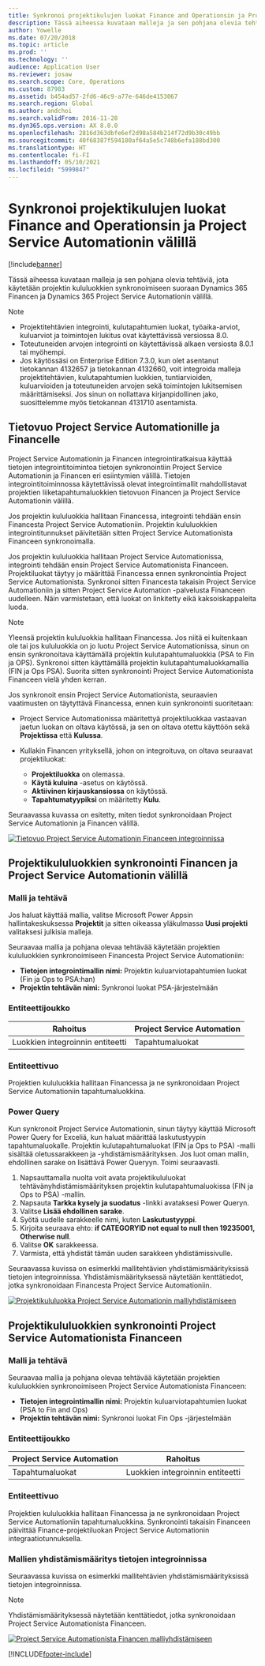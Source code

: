 ```yaml
---
title: Synkronoi projektikulujen luokat Finance and Operationsin ja Project Service Automationin välillä
description: Tässä aiheessa kuvataan malleja ja sen pohjana olevia tehtäviä, jota käytetään projektin kululuokkien synkronoimiseen suoraan Microsoft Dynamics 365 Financen ja Dynamics 365 Project Service Automationin välillä.
author: Yowelle
ms.date: 07/20/2018
ms.topic: article
ms.prod: ''
ms.technology: ''
audience: Application User
ms.reviewer: josaw
ms.search.scope: Core, Operations
ms.custom: 87983
ms.assetid: b454ad57-2fd6-46c9-a77e-646de4153067
ms.search.region: Global
ms.author: andchoi
ms.search.validFrom: 2016-11-28
ms.dyn365.ops.version: AX 8.0.0
ms.openlocfilehash: 2816d363dbfe6ef2d98a584b214f72d9b30c49bb
ms.sourcegitcommit: 40f68387f594180af64a5e5c748b6efa188bd300
ms.translationtype: HT
ms.contentlocale: fi-FI
ms.lasthandoff: 05/10/2021
ms.locfileid: "5999847"
---
```

# <a name="synchronize-project-expense-categories-between-finance-and-operations-and-project-service-automation"></a>Synkronoi projektikulujen luokat Finance and Operationsin ja Project Service Automationin välillä

[!include[banner](../includes/banner.md)]

Tässä aiheessa kuvataan malleja ja sen pohjana olevia tehtäviä, jota käytetään projektin kululuokkien synkronoimiseen suoraan Dynamics 365 Financen ja Dynamics 365 Project Service Automationin välillä.

> [!NOTE]
> - Projektitehtävien integrointi, kulutapahtumien luokat, työaika-arviot, kuluarviot ja toimintojen lukitus ovat käytettävissä versiossa 8.0.
> - Toteutuneiden arvojen integrointi on käytettävissä alkaen versiosta 8.0.1 tai myöhempi.
> - Jos käytössäsi on Enterprise Edition 7.3.0, kun olet asentanut tietokannan 4132657 ja tietokannan 4132660, voit integroida malleja projektitehtävien, kulutapahtumien luokkien, tuntiarvioiden, kuluarvioiden ja toteutuneiden arvojen sekä toimintojen lukitsemisen määrittämiseksi. Jos sinun on nollattava kirjanpidollinen jako, suosittelemme myös tietokannan 4131710 asentamista.

## <a name="data-flow-for-project-service-automation-and-finance"></a>Tietovuo Project Service Automationille ja Financelle

Project Service Automationin ja Financen integrointiratkaisua käyttää tietojen integrointitoimintoa tietojen synkronointiin Project Service Automationin ja Financen eri esiintymien välillä. Tietojen integrointitoiminnossa käytettävissä olevat integrointimallit mahdollistavat projektien liiketapahtumaluokkien tietovuon Financen ja Project Service Automationin välillä.

Jos projektin kululuokkia hallitaan Financessa, integrointi tehdään ensin Financesta Project Service Automationiin. Projektin kululuokkien integrointitunnukset päivitetään sitten Project Service Automationista Financeen synkronoimalla.

Jos projektin kululuokkia hallitaan Project Service Automationissa, integrointi tehdään ensin Project Service Automationista Financeen. Projektiluokat täytyy jo määrittää Financessa ennen synkronointia Project Service Automationista. Synkronoi sitten Financesta takaisin Project Service Automationiin ja sitten Project Service Automation -palvelusta Financeen uudelleen. Näin varmistetaan, että luokat on linkitetty eikä kaksoiskappaleita luoda.

> [!NOTE]
> Yleensä projektin kululuokkia hallitaan Financessa. Jos niitä ei kuitenkaan ole tai jos kululuokkia on jo luotu Project Service Automationissa, sinun on ensin synkronoitava käyttämällä projektin kulutapahtumaluokkia (PSA to Fin ja OPS). Synkronoi sitten käyttämällä projektin kulutapahtumaluokkamallia (FIN ja Ops PSA). Suorita sitten synkronointi Project Service Automationista Financeen vielä yhden kerran.
>
> Jos synkronoit ensin Project Service Automationista, seuraavien vaatimusten on täytyttävä Financessa, ennen kuin synkronointi suoritetaan:
>
> - Project Service Automationissa määritettyä projektiluokkaa vastaavan jaetun luokan on oltava käytössä, ja sen on oltava otettu käyttöön sekä **Projektissa** että **Kulussa**.
> - Kullakin Financen yrityksellä, johon on integroituva, on oltava seuraavat projektiluokat:
>
>     - **Projektiluokka** on olemassa. 
>     - **Käytä kuluina** -asetus on käytössä.
>     - **Aktiivinen kirjauskansiossa** on käytössä.
>     - **Tapahtumatyypiksi** on määritetty **Kulu**.

Seuraavassa kuvassa on esitetty, miten tiedot synkronoidaan Project Service Automationin ja Financen välillä.

[![Tietovuo Project Service Automationin Financeen integroinnissa](./media/ProjectExpenseCategoriesFlow.png)](./media/ProjectExpenseCategoriesFlow.png)

## <a name="project-expense-category-synchronization-from-finance-to-project-service-automation"></a>Projektikululuokkien synkronointi Financen ja Project Service Automationin välillä

### <a name="template-and-task"></a>Malli ja tehtävä

Jos haluat käyttää mallia, valitse Microsoft Power Appsin hallintakeskuksessa **Projektit** ja sitten oikeassa yläkulmassa **Uusi projekti** valitaksesi julkisia malleja.

Seuraavaa mallia ja pohjana olevaa tehtävää käytetään projektien kululuokkien synkronoimiseen Financesta Project Service Automationiin:

- **Tietojen integrointimallin nimi:** Projektin kuluarviotapahtumien luokat (Fin ja Ops to PSA:han)
- **Projektin tehtävän nimi:** Synkronoi luokat PSA-järjestelmään

### <a name="entity-set"></a>Entiteettijoukko

| Rahoitus                           | Project Service Automation |
|-----------------------------------|----------------------------|
| Luokkien integroinnin entiteetti | Tapahtumaluokat     |

### <a name="entity-flow"></a>Entiteettivuo

Projektien kululuokkia hallitaan Financessa ja ne synkronoidaan Project Service Automationiin tapahtumaluokkina.

### <a name="power-query"></a>Power Query

Kun synkronoit Project Service Automationin, sinun täytyy käyttää Microsoft Power Query for Exceliä, kun haluat määrittää laskutustyypin tapahtumaluokalle. Projektin kulutapahtumaluokat (FIN ja Ops to PSA) -malli sisältää oletussarakkeen ja -yhdistämismäärityksen. Jos luot oman mallin, ehdollinen sarake on lisättävä Power Queryyn. Toimi seuraavasti.

1. Napsauttamalla nuolta voit avata projektikululuokat tehtävänyhdistämismäärityksen projektin kulutapahtumaluokissa (FIN ja Ops to PSA) -mallin.
2. Napsauta **Tarkka kysely ja suodatus** -linkki avataksesi Power Queryn.
2. Valitse **Lisää ehdollinen sarake**.
3. Syötä uudelle sarakkeelle nimi, kuten **Laskutustyyppi**.
4. Kirjoita seuraava ehto: **if CATEGORYID not equal to null then 19235001, Otherwise null**.
5. Valitse **OK** sarakkeessa.
6. Varmista, että yhdistät tämän uuden sarakkeen yhdistämissivulle.

Seuraavassa kuvissa on esimerkki mallitehtävien yhdistämismäärityksissä tietojen integroinnissa. Yhdistämismäärityksessä näytetään kenttätiedot, jotka synkronoidaan Financesta Project Service Automationiin.

[![Projektikululuokka Project Service Automationin malliyhdistämiseen](./media/ProjectExpenseCategoriesToPSAMapping.jpg)](./media/ProjectExpenseCategoriesToPSAMapping.jpg)

## <a name="project-expense-category-synchronization-from-project-service-automation-to-finance"></a>Projektikululuokkien synkronointi Project Service Automationista Financeen

### <a name="template-and-task"></a>Malli ja tehtävä

Seuraavaa mallia ja pohjana olevaa tehtävää käytetään projektien kululuokkien synkronoimiseen Project Service Automationista Financeen:

- **Tietojen integrointimallin nimi:** Projektin kuluarviotapahtumien luokat (PSA to Fin and Ops)
- **Projektin tehtävän nimi:** Synkronoi luokat Fin Ops -järjestelmään

### <a name="entity-set"></a>Entiteettijoukko

| Project Service Automation | Rahoitus                           |
|----------------------------|-----------------------------------|
| Tapahtumaluokat     | Luokkien integroinnin entiteetti |

### <a name="entity-flow"></a>Entiteettivuo

Projektien kululuokkia hallitaan Financessa ja ne synkronoidaan Project Service Automationiin tapahtumaluokkina. Synkronointi takaisin Financeen päivittää Finance-projektiluokan Project Service Automationin integraatiotunnuksella.

### <a name="template-mapping-in-data-integration"></a>Mallien yhdistämismääritys tietojen integroinnissa

Seuraavassa kuvissa on esimerkki mallitehtävien yhdistämismäärityksissä tietojen integroinnissa.

> [!NOTE]
> Yhdistämismäärityksessä näytetään kenttätiedot, jotka synkronoidaan Project Service Automationista Financeen.

[![Project Service Automationista Financen malliyhdistämiseen](./media/ProjectExpenseCategoriesToFinOpsMapping.jpg)](./media/ProjectExpenseCategoriesToFinOpsMapping.jpg)


[!INCLUDE[footer-include](../includes/footer-banner.md)]